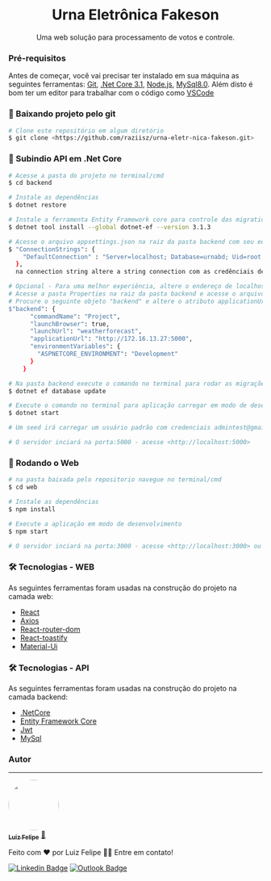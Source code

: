 <h1 align="center">Urna Eletrônica Fakeson</h1>
<p align="center">Uma web solução para processamento de votos e controle.</p>

### Pré-requisitos

Antes de começar, você vai precisar ter instalado em sua máquina as seguintes ferramentas:
[Git](https://git-scm.com), [.Net Core 3.1](https://dotnet.microsoft.com/download/dotnet-core/3.1), [Node.js](https://nodejs.org/en/), [MySql8.0](https://dev.mysql.com/downloads/mysql/). 
Além disto é bom ter um editor para trabalhar com o código como [VSCode](https://code.visualstudio.com/)

### 🎲 Baixando projeto pelo git

```bash
# Clone este repositório em algum diretório
$ git clone <https://github.com/raziisz/urna-eletr-nica-fakeson.git>

```
### 🎲 Subindio API em .Net Core

```bash
# Acesse a pasta do projeto no terminal/cmd
$ cd backend

# Instale as dependências
$ dotnet restore

# Instale a ferramenta Entity Framework core para controle das migrations e subir banco no terminal/cmd
$ dotnet tool install --global dotnet-ef --version 3.1.3

# Acesse o arquivo appsettings.json na raiz da pasta backend com seu editor de código
$ "ConnectionStrings": {
    "DefaultConnection" : "Server=localhost; Database=urnabd; Uid=root; Pwd=123456"
  },
  na connection string altere a string connection com as credênciais de seu banco de dados Mysql

# Opcional - Para uma melhor experiência, altere o endereço de localhost para o seu ip de rede, assim compartilhando a API na sua rede.
# Acesse a pasta Properties na raiz da pasta backend e acesse o arquivo launchSettings.json
# Procure o seguinte objeto "backend" e altere o atributo applicationUrl pelo ip de rede da sua máquina, segue exemplo:
$"backend": {
      "commandName": "Project",
      "launchBrowser": true,
      "launchUrl": "weatherforecast",
      "applicationUrl": "http://172.16.13.27:5000",
      "environmentVariables": {
        "ASPNETCORE_ENVIRONMENT": "Development"
      }
    }

# Na pasta backend execute o comando no terminal para rodar as migrações e criar banco de dados urnabd no SBGD Mysql
$ dotnet ef database update

# Execute o comando no terminal para aplicação carregar em modo de desenvolvimento
$ dotnet start

# Um seed irá carregar um usuário padrão com credenciais admintest@gmail.com e senha 123456, para acesso admin de cadastro de candidatos

# O servidor inciará na porta:5000 - acesse <http://localhost:5000> 
```

### 🎲 Rodando o Web

```bash
# na pasta baixada pelo repositorio navegue no terminal/cmd
$ cd web

# Instale as dependências
$ npm install

# Execute a aplicação em modo de desenvolvimento
$ npm start

# O servidor inciará na porta:3000 - acesse <http://localhost:3000> ou ip da sua máquina na porta 3000 (melhor experiencia)
```

### 🛠 Tecnologias - WEB

As seguintes ferramentas foram usadas na construção do projeto na camada web:

- [React](https://pt-br.reactjs.org/)
- [Axios](https://github.com/axios/axios)
- [React-router-dom](https://reactrouter.com/web/guides/quick-start)
- [React-toastify](https://fkhadra.github.io/react-toastify/introduction)
- [Material-Ui](https://material-ui.com/)


### 🛠 Tecnologias - API

As seguintes ferramentas foram usadas na construção do projeto na camada backend:

- [.NetCore](https://dotnet.microsoft.com/)
- [Entity Framework Core](https://docs.microsoft.com/pt-br/ef/)
- [Jwt](https://jwt.io/)
- [MySql](https://dev.mysql.com/downloads/mysql/)

### Autor
---

<a href="http://raziisz.github.io/">
 <img style="border-radius: 50%;" src="https://avatars2.githubusercontent.com/u/42245201?s=460&u=ce3bae80de213ad246855873906246051fba4458&v=4" width="100px;" alt=""/>
 <br />
 <sub><b>Luiz Felipe</b></sub></a> <a href="http://raziisz.github.io/" title="Dev">🚀</a>


Feito com ❤️ por Luiz Felipe 👋🏽 Entre em contato!

[![Linkedin Badge](https://img.shields.io/badge/-Felipe-blue?style=flat-square&logo=Linkedin&logoColor=white&link=https://www.linkedin.com/in/luiz-felipe-libertino-a87840170/)](https://www.linkedin.com/in/luiz-felipe-libertino-a87840170/) 
[![Outlook Badge](https://img.shields.io/badge/-raziel_libertino@hotmail.com-c14438?style=flat-square&logo=Gmail&logoColor=white&link=mailto:raziel_libertino@hotmail.com)](mailto:raziel_libertino@hotmail.com)


